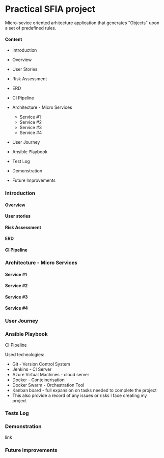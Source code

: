 # Practical SFIA project #

Micro-sevice oriented arhitecture application that generates "Objects" upon a set of predefined rules.  

#### Content ####  
* Introduction  
 * Overview  
 * User Stories
 * Risk Assessment
 * ERD
 * CI Pipeline
 
* Architecture - Micro Services  
  * Service #1
  * Service #2  
  * Service #3
  * Service #4  
  
* User Journey  
* Ansible Playbook 
* Test Log
* Demonstration
* Future Improvements

### Introduction ### 
#### Overview ####
#### User stories ####
#### Risk Assessment ####
#### ERD ####
#### CI Pipeline ####

### Architecture - Micro Services ### 
  #### Service #1 ####
  #### Service #2 #### 
  #### Service #3 ####
  #### Service #4 #### 
### User Journey ### 
### Ansible Playbook ###

CI Pipeline

Used technologies:
* Git - Version Control System  
* Jenkins - CI Server  
* Azure Virtual Machines - cloud server
* Docker - Conteinerisation   
* Docker Swarm - Orchestration Tool
* Kanban board - full expansion on tasks needed to complete the project
* This also provide a record of any issues or risks I face creating my project
### Tests Log ###
### Demonstration ###
link
### Future Improvements ###
